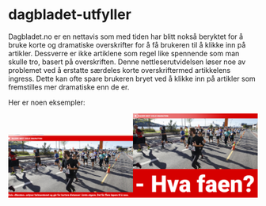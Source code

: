 # dagbladet-utfyller
Dagbladet.no er en nettavis som med tiden har blitt nokså beryktet for å bruke korte og dramatiske overskrifter for å få brukeren til å klikke inn på artikler.
Dessverre er ikke artiklene som regel like spennende som man skulle tro, basert på overskriften. Denne nettleserutvidelsen løser noe av problemet ved å erstatte 
særdeles korte overskriftermed artikkelens ingress. Dette kan ofte spare brukeren bryet ved å klikke inn på artikler som fremstilles mer dramatiske enn de er.

Her er noen eksempler:

<img src="https://github.com/reidarjs/dagbladet-utfyller/blob/7c8843a54b2a7c4ba822bdcf4c9f7dcf9099e6fa/eksempler/med_utvidelse1.png" width=50%><img src="https://github.com/reidarjs/dagbladet-utfyller/blob/7c8843a54b2a7c4ba822bdcf4c9f7dcf9099e6fa/eksempler/uten_utvidelse1.png" width=50%>

